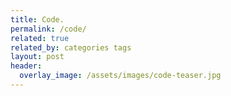 ```yaml
---
title: Code.
permalink: /code/
related: true
related_by: categories tags
layout: post
header:
  overlay_image: /assets/images/code-teaser.jpg
---
```

